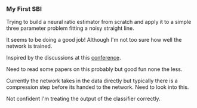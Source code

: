### My First SBI

Trying to build a neural ratio estimator from scratch and apply it to a 
simple three parameter problem fitting a noisy straight line.

It seems to be doing a good job! Although I'm not too sure 
how well the network is trained.

Inspired by the discussions at this [conference](https://www.kicc.cam.ac.uk/events/kavli-science-themed-meetings/astrostatistics-and-astro-machine-learning).

Need to read some papers on this probably but good fun none the less.

Currently the network takes in the data directly but typically
there is a compression step before its handed to the network. Need to look into
this.

Not confident I'm treating the output of the classifier correctly.